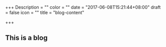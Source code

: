 +++
Description = ""
color = ""
date = "2017-06-08T15:21:44+08:00"
draft = false
icon = ""
title = "blog-content"

+++

## This is a blog

